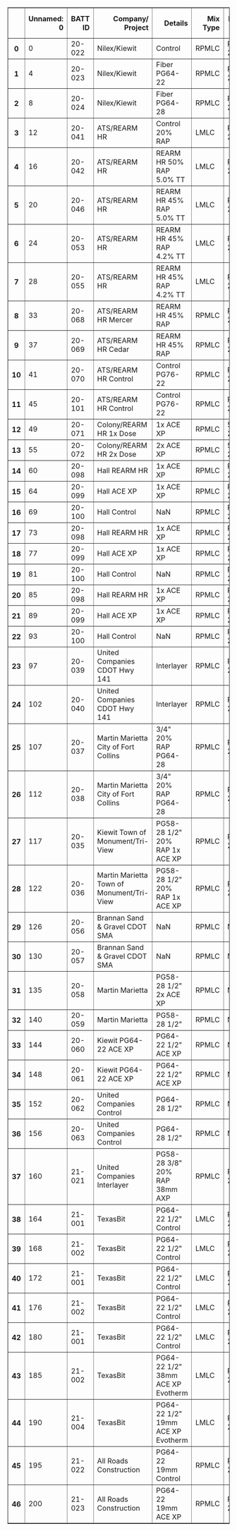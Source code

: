 <table border="1" class="dataframe">
  <thead>
    <tr style="text-align: right;">
      <th></th>
      <th>Unnamed: 0</th>
      <th>BATT ID</th>
      <th>Company/
Project</th>
      <th>Details</th>
      <th>Mix Type</th>
      <th>Binder PG</th>
      <th>Binder Content</th>
      <th>NMAS</th>
      <th>RAP %</th>
      <th>Fiber</th>
      <th>Dosage</th>
      <th>Additive #1</th>
      <th>Dosage #1</th>
      <th>Specimen ID</th>
      <th>Corr. 
Avg. CT</th>
    </tr>
  </thead>
  <tbody>
    <tr>
      <th>0</th>
      <td>0</td>
      <td>20-022</td>
      <td>Nilex/Kiewit</td>
      <td>Control</td>
      <td>RPMLC</td>
      <td>PG64-22</td>
      <td>NaN</td>
      <td>NaN</td>
      <td>Yes</td>
      <td>NaN</td>
      <td>NaN</td>
      <td>NaN</td>
      <td>NaN</td>
      <td>022-1</td>
      <td>44.6</td>
    </tr>
    <tr>
      <th>1</th>
      <td>4</td>
      <td>20-023</td>
      <td>Nilex/Kiewit</td>
      <td>Fiber PG64-22</td>
      <td>RPMLC</td>
      <td>PG64-22</td>
      <td>NaN</td>
      <td>NaN</td>
      <td>Yes</td>
      <td>ACE XP</td>
      <td>2.1oz/ton</td>
      <td>NaN</td>
      <td>NaN</td>
      <td>NaN</td>
      <td>59.0</td>
    </tr>
    <tr>
      <th>2</th>
      <td>8</td>
      <td>20-024</td>
      <td>Nilex/Kiewit</td>
      <td>Fiber PG64-28</td>
      <td>RPMLC</td>
      <td>PG64-28</td>
      <td>NaN</td>
      <td>NaN</td>
      <td>Yes</td>
      <td>ACE XP</td>
      <td>2.1oz/ton</td>
      <td>NaN</td>
      <td>NaN</td>
      <td>NaN</td>
      <td>40.8</td>
    </tr>
    <tr>
      <th>3</th>
      <td>12</td>
      <td>20-041</td>
      <td>ATS/REARM HR</td>
      <td>Control 20% RAP</td>
      <td>LMLC</td>
      <td>PG58-28</td>
      <td>5.6</td>
      <td>9.5mm</td>
      <td>0.2</td>
      <td>NaN</td>
      <td>NaN</td>
      <td>NaN</td>
      <td>NaN</td>
      <td>041C-1</td>
      <td>200.1</td>
    </tr>
    <tr>
      <th>4</th>
      <td>16</td>
      <td>20-042</td>
      <td>ATS/REARM HR</td>
      <td>REARM HR 50% RAP 5.0% TT</td>
      <td>LMLC</td>
      <td>PG64-22</td>
      <td>~6.0</td>
      <td>9.5mm</td>
      <td>0.5</td>
      <td>38mm</td>
      <td>2.1oz/ton</td>
      <td>TUFFTREK 4007</td>
      <td>0.050</td>
      <td>042C-1</td>
      <td>141.7</td>
    </tr>
    <tr>
      <th>5</th>
      <td>20</td>
      <td>20-046</td>
      <td>ATS/REARM HR</td>
      <td>REARM HR 45% RAP 5.0% TT</td>
      <td>LMLC</td>
      <td>PG64-22</td>
      <td>5.83</td>
      <td>9.5mm</td>
      <td>0.45</td>
      <td>38mm</td>
      <td>4.2oz/ton</td>
      <td>TUFFTREK 4007</td>
      <td>0.050</td>
      <td>046C-1</td>
      <td>332.6</td>
    </tr>
    <tr>
      <th>6</th>
      <td>24</td>
      <td>20-053</td>
      <td>ATS/REARM HR</td>
      <td>REARM HR 45% RAP 4.2% TT</td>
      <td>LMLC</td>
      <td>PG64-22</td>
      <td>5.83</td>
      <td>9.5mm</td>
      <td>0.45</td>
      <td>38mm</td>
      <td>2.1oz/ton</td>
      <td>TUFFTREK 4007</td>
      <td>0.050</td>
      <td>053C-1</td>
      <td>167.9</td>
    </tr>
    <tr>
      <th>7</th>
      <td>28</td>
      <td>20-055</td>
      <td>ATS/REARM HR</td>
      <td>REARM HR 45% RAP 4.2% TT</td>
      <td>LMLC</td>
      <td>PG64-22</td>
      <td>5.25</td>
      <td>9.5mm</td>
      <td>0.45</td>
      <td>38mm</td>
      <td>4.2oz/ton</td>
      <td>TUFFTREK 4007</td>
      <td>0.042</td>
      <td>055C-1</td>
      <td>75.2</td>
    </tr>
    <tr>
      <th>8</th>
      <td>33</td>
      <td>20-068</td>
      <td>ATS/REARM HR Mercer</td>
      <td>REARM HR 45% RAP</td>
      <td>RPMLC</td>
      <td>PG64-22</td>
      <td>5.25</td>
      <td>9.5mm</td>
      <td>0.45</td>
      <td>38mm</td>
      <td>4.2oz/ton</td>
      <td>TUFFTREK 4007</td>
      <td>0.042</td>
      <td>068-1</td>
      <td>41.0</td>
    </tr>
    <tr>
      <th>9</th>
      <td>37</td>
      <td>20-069</td>
      <td>ATS/REARM HR Cedar</td>
      <td>REARM HR 45% RAP</td>
      <td>RPMLC</td>
      <td>PG64-22</td>
      <td>5.4</td>
      <td>9.5mm</td>
      <td>0.45</td>
      <td>38mm</td>
      <td>2.1oz/ton</td>
      <td>TUFFTREK 4007</td>
      <td>0.042</td>
      <td>069-1</td>
      <td>48.2</td>
    </tr>
    <tr>
      <th>10</th>
      <td>41</td>
      <td>20-070</td>
      <td>ATS/REARM HR Control</td>
      <td>Control PG76-22</td>
      <td>RPMLC</td>
      <td>PG76-22</td>
      <td>6.25</td>
      <td>9.5mm</td>
      <td>0.2</td>
      <td>NaN</td>
      <td>NaN</td>
      <td>NaN</td>
      <td>NaN</td>
      <td>070-1</td>
      <td>74.1</td>
    </tr>
    <tr>
      <th>11</th>
      <td>45</td>
      <td>20-101</td>
      <td>ATS/REARM HR Control</td>
      <td>Control PG76-22</td>
      <td>RPMLC</td>
      <td>PG76-22</td>
      <td>5.6</td>
      <td>9.5mm</td>
      <td>0.2</td>
      <td>NaN</td>
      <td>NaN</td>
      <td>NaN</td>
      <td>NaN</td>
      <td>101-3</td>
      <td>11.5</td>
    </tr>
    <tr>
      <th>12</th>
      <td>49</td>
      <td>20-071</td>
      <td>Colony/REARM HR 1x Dose</td>
      <td>1x ACE XP</td>
      <td>RPMLC</td>
      <td>58S-28</td>
      <td>6.2</td>
      <td>12.5mm</td>
      <td>0.35</td>
      <td>38mm</td>
      <td>2.1oz/ton</td>
      <td>TUFFTREK 4007</td>
      <td>0.036</td>
      <td>071-1</td>
      <td>129.5</td>
    </tr>
    <tr>
      <th>13</th>
      <td>55</td>
      <td>20-072</td>
      <td>Colony/REARM HR 2x Dose</td>
      <td>2x ACE XP</td>
      <td>RPMLC</td>
      <td>58S-28</td>
      <td>5.7</td>
      <td>12.5mm</td>
      <td>0.35</td>
      <td>38mm</td>
      <td>4.2oz/ton</td>
      <td>TUFFTREK 4007</td>
      <td>0.036</td>
      <td>072-2</td>
      <td>107.5</td>
    </tr>
    <tr>
      <th>14</th>
      <td>60</td>
      <td>20-098</td>
      <td>Hall REARM HR</td>
      <td>1x ACE XP</td>
      <td>RPMLC</td>
      <td>PG64-22</td>
      <td>5.6</td>
      <td>9.5mm</td>
      <td>0.36</td>
      <td>38mm</td>
      <td>2.1oz/ton</td>
      <td>TUFFTREK 4007</td>
      <td>0.035</td>
      <td>098-1</td>
      <td>72.9</td>
    </tr>
    <tr>
      <th>15</th>
      <td>64</td>
      <td>20-099</td>
      <td>Hall ACE XP</td>
      <td>1x ACE XP</td>
      <td>RPMLC</td>
      <td>PG64-22</td>
      <td>5.6</td>
      <td>9.5mm</td>
      <td>0.2</td>
      <td>38mm</td>
      <td>2.1oz/ton</td>
      <td>NaN</td>
      <td>NaN</td>
      <td>099C-0</td>
      <td>65.0</td>
    </tr>
    <tr>
      <th>16</th>
      <td>69</td>
      <td>20-100</td>
      <td>Hall Control</td>
      <td>NaN</td>
      <td>RPMLC</td>
      <td>PG64-22</td>
      <td>5.6</td>
      <td>9.5mm</td>
      <td>0.2</td>
      <td>NaN</td>
      <td>NaN</td>
      <td>NaN</td>
      <td>NaN</td>
      <td>100C-0</td>
      <td>43.5</td>
    </tr>
    <tr>
      <th>17</th>
      <td>73</td>
      <td>20-098</td>
      <td>Hall REARM HR</td>
      <td>1x ACE XP</td>
      <td>RPMLC</td>
      <td>PG64-22</td>
      <td>5.6</td>
      <td>9.5mm</td>
      <td>0.36</td>
      <td>38mm</td>
      <td>2.1oz/ton</td>
      <td>TUFFTREK 4007</td>
      <td>0.035</td>
      <td>T098-1</td>
      <td>47.9</td>
    </tr>
    <tr>
      <th>18</th>
      <td>77</td>
      <td>20-099</td>
      <td>Hall ACE XP</td>
      <td>1x ACE XP</td>
      <td>RPMLC</td>
      <td>PG64-22</td>
      <td>5.6</td>
      <td>9.5mm</td>
      <td>0.36</td>
      <td>38mm</td>
      <td>2.1oz/ton</td>
      <td>NaN</td>
      <td>NaN</td>
      <td>T099-1</td>
      <td>28.3</td>
    </tr>
    <tr>
      <th>19</th>
      <td>81</td>
      <td>20-100</td>
      <td>Hall Control</td>
      <td>NaN</td>
      <td>RPMLC</td>
      <td>PG64-22</td>
      <td>5.6</td>
      <td>9.5mm</td>
      <td>0.2</td>
      <td>NaN</td>
      <td>NaN</td>
      <td>NaN</td>
      <td>NaN</td>
      <td>T100-1</td>
      <td>20.7</td>
    </tr>
    <tr>
      <th>20</th>
      <td>85</td>
      <td>20-098</td>
      <td>Hall REARM HR</td>
      <td>1x ACE XP</td>
      <td>RPMLC</td>
      <td>PG64-22</td>
      <td>5.6</td>
      <td>9.5mm</td>
      <td>0.36</td>
      <td>38mm</td>
      <td>2.1oz/ton</td>
      <td>TUFFTREK 4007</td>
      <td>0.035</td>
      <td>L098-1</td>
      <td>34.8</td>
    </tr>
    <tr>
      <th>21</th>
      <td>89</td>
      <td>20-099</td>
      <td>Hall ACE XP</td>
      <td>1x ACE XP</td>
      <td>RPMLC</td>
      <td>PG64-22</td>
      <td>5.6</td>
      <td>9.5mm</td>
      <td>0.36</td>
      <td>38mm</td>
      <td>2.1oz/ton</td>
      <td>NaN</td>
      <td>NaN</td>
      <td>L099-1</td>
      <td>19.8</td>
    </tr>
    <tr>
      <th>22</th>
      <td>93</td>
      <td>20-100</td>
      <td>Hall Control</td>
      <td>NaN</td>
      <td>RPMLC</td>
      <td>PG64-22</td>
      <td>5.6</td>
      <td>9.5mm</td>
      <td>0.2</td>
      <td>NaN</td>
      <td>NaN</td>
      <td>NaN</td>
      <td>NaN</td>
      <td>L100-1</td>
      <td>24.0</td>
    </tr>
    <tr>
      <th>23</th>
      <td>97</td>
      <td>20-039</td>
      <td>United Companies CDOT Hwy 141</td>
      <td>Interlayer</td>
      <td>RPMLC</td>
      <td>PG58-28</td>
      <td>7.5</td>
      <td>9.5mm</td>
      <td>0.2</td>
      <td>19mm</td>
      <td>2.1oz/ton</td>
      <td>NaN</td>
      <td>NaN</td>
      <td>039-1</td>
      <td>161.9</td>
    </tr>
    <tr>
      <th>24</th>
      <td>102</td>
      <td>20-040</td>
      <td>United Companies CDOT Hwy 141</td>
      <td>Interlayer</td>
      <td>RPMLC</td>
      <td>PG58-28</td>
      <td>7.5</td>
      <td>9.5mm</td>
      <td>0.2</td>
      <td>NaN</td>
      <td>NaN</td>
      <td>NaN</td>
      <td>NaN</td>
      <td>040-1</td>
      <td>123.8</td>
    </tr>
    <tr>
      <th>25</th>
      <td>107</td>
      <td>20-037</td>
      <td>Martin Marietta City of Fort Collins</td>
      <td>3/4" 20% RAP PG64-28</td>
      <td>RPMLC</td>
      <td>PG64-28</td>
      <td>NaN</td>
      <td>19.0mm</td>
      <td>0.2</td>
      <td>38mm</td>
      <td>2.1oz/ton</td>
      <td>NaN</td>
      <td>NaN</td>
      <td>037-1</td>
      <td>50.9</td>
    </tr>
    <tr>
      <th>26</th>
      <td>112</td>
      <td>20-038</td>
      <td>Martin Marietta City of Fort Collins</td>
      <td>3/4" 20% RAP PG64-28</td>
      <td>RPMLC</td>
      <td>PG64-28</td>
      <td>NaN</td>
      <td>19.0mm</td>
      <td>0.2</td>
      <td>NaN</td>
      <td>NaN</td>
      <td>NaN</td>
      <td>NaN</td>
      <td>038-1</td>
      <td>25.5</td>
    </tr>
    <tr>
      <th>27</th>
      <td>117</td>
      <td>20-035</td>
      <td>Kiewit Town of Monument/Tri-View</td>
      <td>PG58-28 1/2" 20% RAP 1x ACE XP</td>
      <td>RPMLC</td>
      <td>PG58-28</td>
      <td>5.3</td>
      <td>12.5mm</td>
      <td>0.2</td>
      <td>38mm</td>
      <td>2.1oz/ton</td>
      <td>NaN</td>
      <td>NaN</td>
      <td>035-1</td>
      <td>122.6</td>
    </tr>
    <tr>
      <th>28</th>
      <td>122</td>
      <td>20-036</td>
      <td>Martin Marietta Town of Monument/Tri-View</td>
      <td>PG58-28 1/2" 20% RAP 1x ACE XP</td>
      <td>RPMLC</td>
      <td>PG58-28</td>
      <td>5.3</td>
      <td>12.5mm</td>
      <td>0.2</td>
      <td>38mm</td>
      <td>2.1oz/ton</td>
      <td>NaN</td>
      <td>NaN</td>
      <td>036-1</td>
      <td>113.2</td>
    </tr>
    <tr>
      <th>29</th>
      <td>126</td>
      <td>20-056</td>
      <td>Brannan Sand &amp; Gravel CDOT SMA</td>
      <td>NaN</td>
      <td>RPMLC</td>
      <td>NaN</td>
      <td>NaN</td>
      <td>NaN</td>
      <td>NaN</td>
      <td>38mm</td>
      <td>2.1oz/ton</td>
      <td>NaN</td>
      <td>NaN</td>
      <td>056-3</td>
      <td>551.3</td>
    </tr>
    <tr>
      <th>30</th>
      <td>130</td>
      <td>20-057</td>
      <td>Brannan Sand &amp; Gravel CDOT SMA</td>
      <td>NaN</td>
      <td>RPMLC</td>
      <td>NaN</td>
      <td>NaN</td>
      <td>NaN</td>
      <td>NaN</td>
      <td>NaN</td>
      <td>NaN</td>
      <td>NaN</td>
      <td>NaN</td>
      <td>057-2</td>
      <td>244.8</td>
    </tr>
    <tr>
      <th>31</th>
      <td>135</td>
      <td>20-058</td>
      <td>Martin Marietta</td>
      <td>PG58-28 1/2" 2x ACE XP</td>
      <td>RPMLC</td>
      <td>NaN</td>
      <td>NaN</td>
      <td>12.5mm</td>
      <td>NaN</td>
      <td>38mm</td>
      <td>4.2oz/ton</td>
      <td>NaN</td>
      <td>NaN</td>
      <td>058-1</td>
      <td>97.7</td>
    </tr>
    <tr>
      <th>32</th>
      <td>140</td>
      <td>20-059</td>
      <td>Martin Marietta</td>
      <td>PG58-28 1/2"</td>
      <td>RPMLC</td>
      <td>NaN</td>
      <td>NaN</td>
      <td>12.5mm</td>
      <td>NaN</td>
      <td>NaN</td>
      <td>NaN</td>
      <td>NaN</td>
      <td>NaN</td>
      <td>059-1</td>
      <td>46.9</td>
    </tr>
    <tr>
      <th>33</th>
      <td>144</td>
      <td>20-060</td>
      <td>Kiewit PG64-22 ACE XP</td>
      <td>PG64-22 1/2" ACE XP</td>
      <td>RPMLC</td>
      <td>NaN</td>
      <td>NaN</td>
      <td>12.5mm</td>
      <td>NaN</td>
      <td>38mm</td>
      <td>2.1oz/ton</td>
      <td>NaN</td>
      <td>NaN</td>
      <td>060-1</td>
      <td>56.0</td>
    </tr>
    <tr>
      <th>34</th>
      <td>148</td>
      <td>20-061</td>
      <td>Kiewit PG64-22 ACE XP</td>
      <td>PG64-22 1/2" ACE XP</td>
      <td>RPMLC</td>
      <td>NaN</td>
      <td>NaN</td>
      <td>12.5mm</td>
      <td>NaN</td>
      <td>NaN</td>
      <td>NaN</td>
      <td>NaN</td>
      <td>NaN</td>
      <td>061-1</td>
      <td>76.1</td>
    </tr>
    <tr>
      <th>35</th>
      <td>152</td>
      <td>20-062</td>
      <td>United Companies Control</td>
      <td>PG64-28 1/2"</td>
      <td>RPMLC</td>
      <td>NaN</td>
      <td>NaN</td>
      <td>12.5mm</td>
      <td>NaN</td>
      <td>NaN</td>
      <td>NaN</td>
      <td>NaN</td>
      <td>NaN</td>
      <td>062-1</td>
      <td>132.9</td>
    </tr>
    <tr>
      <th>36</th>
      <td>156</td>
      <td>20-063</td>
      <td>United Companies Control</td>
      <td>PG64-28 1/2"</td>
      <td>RPMLC</td>
      <td>NaN</td>
      <td>NaN</td>
      <td>12.5mm</td>
      <td>NaN</td>
      <td>38mm</td>
      <td>2.1oz/ton</td>
      <td>NaN</td>
      <td>NaN</td>
      <td>063-1</td>
      <td>181.9</td>
    </tr>
    <tr>
      <th>37</th>
      <td>160</td>
      <td>21-021</td>
      <td>United Companies Interlayer</td>
      <td>PG58-28 3/8" 20% RAP 38mm AXP</td>
      <td>RPMLC</td>
      <td>PG58-28</td>
      <td>7.5</td>
      <td>9.5mm</td>
      <td>0.2</td>
      <td>38mm</td>
      <td>4.2oz/ton</td>
      <td>NaN</td>
      <td>NaN</td>
      <td>021-1</td>
      <td>423.6</td>
    </tr>
    <tr>
      <th>38</th>
      <td>164</td>
      <td>21-001</td>
      <td>TexasBit</td>
      <td>PG64-22 1/2" Control</td>
      <td>LMLC</td>
      <td>PG64-22</td>
      <td>4.9</td>
      <td>12.5mm</td>
      <td>0.18</td>
      <td>NaN</td>
      <td>NaN</td>
      <td>NaN</td>
      <td>NaN</td>
      <td>001C-1</td>
      <td>69.5</td>
    </tr>
    <tr>
      <th>39</th>
      <td>168</td>
      <td>21-002</td>
      <td>TexasBit</td>
      <td>PG64-22 1/2" Control</td>
      <td>LMLC</td>
      <td>PG64-22</td>
      <td>4.9</td>
      <td>12.5mm</td>
      <td>0.18</td>
      <td>38mm</td>
      <td>2.1oz/ton</td>
      <td>NaN</td>
      <td>NaN</td>
      <td>002C-1</td>
      <td>62.2</td>
    </tr>
    <tr>
      <th>40</th>
      <td>172</td>
      <td>21-001</td>
      <td>TexasBit</td>
      <td>PG64-22 1/2" Control</td>
      <td>LMLC</td>
      <td>PG64-22</td>
      <td>4.9</td>
      <td>12.5mm</td>
      <td>0.18</td>
      <td>NaN</td>
      <td>NaN</td>
      <td>NaN</td>
      <td>NaN</td>
      <td>001C-5</td>
      <td>48.0</td>
    </tr>
    <tr>
      <th>41</th>
      <td>176</td>
      <td>21-002</td>
      <td>TexasBit</td>
      <td>PG64-22 1/2" Control</td>
      <td>LMLC</td>
      <td>PG64-22</td>
      <td>4.9</td>
      <td>12.5mm</td>
      <td>0.18</td>
      <td>38mm</td>
      <td>2.1oz/ton</td>
      <td>NaN</td>
      <td>NaN</td>
      <td>002C-5</td>
      <td>43.3</td>
    </tr>
    <tr>
      <th>42</th>
      <td>180</td>
      <td>21-001</td>
      <td>TexasBit</td>
      <td>PG64-22 1/2" Control</td>
      <td>LMLC</td>
      <td>PG64-22</td>
      <td>4.9</td>
      <td>12.5mm</td>
      <td>0.18</td>
      <td>NaN</td>
      <td>NaN</td>
      <td>Evotherm</td>
      <td>0.004</td>
      <td>001C-1</td>
      <td>57.2</td>
    </tr>
    <tr>
      <th>43</th>
      <td>185</td>
      <td>21-002</td>
      <td>TexasBit</td>
      <td>PG64-22 1/2" 38mm ACE XP Evotherm</td>
      <td>LMLC</td>
      <td>PG64-22</td>
      <td>4.9</td>
      <td>12.5mm</td>
      <td>0.18</td>
      <td>38mm</td>
      <td>2.1oz/ton</td>
      <td>Evotherm</td>
      <td>0.004</td>
      <td>002C-1</td>
      <td>49.6</td>
    </tr>
    <tr>
      <th>44</th>
      <td>190</td>
      <td>21-004</td>
      <td>TexasBit</td>
      <td>PG64-22 1/2" 19mm ACE XP Evotherm</td>
      <td>LMLC</td>
      <td>PG64-22</td>
      <td>4.9</td>
      <td>12.5mm</td>
      <td>0.18</td>
      <td>19mm</td>
      <td>2.1oz/ton</td>
      <td>Evotherm</td>
      <td>0.004</td>
      <td>004C-1</td>
      <td>59.6</td>
    </tr>
    <tr>
      <th>45</th>
      <td>195</td>
      <td>21-022</td>
      <td>All Roads Construction</td>
      <td>PG64-22 19mm Control</td>
      <td>RPMLC</td>
      <td>PG64-22</td>
      <td>5.21</td>
      <td>19.0mm</td>
      <td>0.14</td>
      <td>NaN</td>
      <td>NaN</td>
      <td>NaN</td>
      <td>NaN</td>
      <td>022-0</td>
      <td>59.9</td>
    </tr>
    <tr>
      <th>46</th>
      <td>200</td>
      <td>21-023</td>
      <td>All Roads Construction</td>
      <td>PG64-22 19mm ACE XP</td>
      <td>RPMLC</td>
      <td>PG64-22</td>
      <td>5.21</td>
      <td>19.0mm</td>
      <td>0.14</td>
      <td>38mm</td>
      <td>2.1oz/ton</td>
      <td>NaN</td>
      <td>NaN</td>
      <td>023-0</td>
      <td>77.4</td>
    </tr>
  </tbody>
</table>